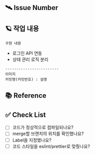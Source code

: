## 🛰️ Issue Number

## 🪐 작업 내용


```
구현 내용
```
- 로그인 API 연동
- 상태 관리 로직 분리
```
------------------------
이미지
커밋명(커밋번호) : 설명
```

## 📚 Reference


## ✅ Check List
- [ ] 코드가 정상적으로 컴파일되나요?
- [ ] merge할 브랜치의 위치를 확인했나요?
- [ ] Label을 지정했나요?
- [ ] 코드 스타일을 eslint/prettier로 맞췄나요?